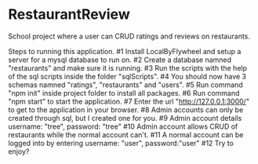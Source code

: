 # RestaurantReview
School project where a user can CRUD ratings and reviews on restaurants.

Steps to running this application.
#1 Install LocalByFlywheel and setup a server for a mysql database to run on.
#2 Create a database namned "restaurants" and make sure it is running.
#3 Run the scripts with the help of the sql scripts inside the folder "sqlScripts".
#4 You should now have 3 schemas namned "ratings", "restaurants" and "users".
#5 Run command "npm init" inside project folder to install all packages.
#6 Run command "npm start" to start the application.
#7 Enter the url "http://127.0.0.1:3000/" to get to the application in your browser.
#8 Admin accounts can only be created through sql, but I created one for you.
#9 Admin account details username: "tree", password: "tree"
#10 Admin account allows CRUD of restaurants while the normal account can't.
#11 A normal account can be logged into by entering username: "user", password:"user"
#12 Try to enjoy?
